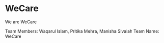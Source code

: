 # WeCare
We are WeCare

Team Members: Waqarul Islam, Pritika Mehra, Manisha Sivaiah
Team Name: WeCare
